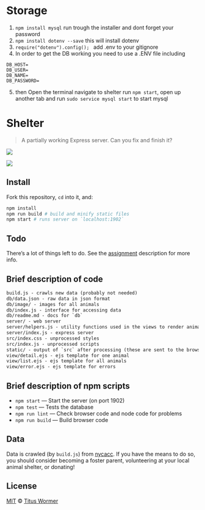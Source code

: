 <!-- lint disable no-html -->

# Storage  

1. ```npm install mysql``` run trough the installer and dont forget your password
2. ```npm install dotenv --save``` this will install dotenv
3. ```require("dotenv").config(); ```  add .env to your gitignore
4. In order to get the DB working you need to use a .ENV file including
```
DB_HOST=
DB_USER=
DB_NAME=
DB_PASSWORD=
```
5. then Open the terminal navigate to shelter run ```npm start```, open up another tab and run ```sudo service mysql start``` to start mysql



# Shelter

> A partially working Express server.
> Can you fix and finish it?

![](screenshot.png)

![](screenshot-detail.png)

## Install

Fork this repository, `cd` into it, and:

```bash
npm install
npm run build # build and minify static files
npm start # runs server on `localhost:1902`
```

## Todo

There’s a lot of things left to do.
See the [assignment][] description for more info.

## Brief description of code

```txt
build.js - crawls new data (probably not needed)
db/data.json - raw data in json format
db/image/ - images for all animals
db/index.js - interface for accessing data
db/readme.md - docs for `db`
server/ - web server
server/helpers.js - utility functions used in the views to render animals
server/index.js - express server
src/index.css - unprocessed styles
src/index.js - unprocessed scripts
static/ - output of `src` after processing (these are sent to the browser)
view/detail.ejs - ejs template for one animal
view/list.ejs - ejs template for all animals
view/error.ejs - ejs template for errors
```

## Brief description of npm scripts

*   `npm start` — Start the server (on port 1902)
*   `npm test` — Tests the database
*   `npm run lint` — Check browser code and node code for problems
*   `npm run build` — Build browser code

## Data

Data is crawled (by `build.js`) from [nycacc][].
If you have the means to do so, you should consider becoming a foster parent,
volunteering at your local animal shelter, or donating!

## License

[MIT][] © [Titus Wormer][author]

[mit]: license

[author]: http://wooorm.com

[assignment]: https://github.com/cmda-be/course-17-18/blob/master/week-4.md#shelter

[nycacc]: http://nycacc.org
